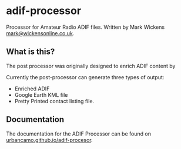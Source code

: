 # adif-processor
Processor for Amateur Radio ADIF files.
Written by Mark Wickens [mark@wickensonline.co.uk](mailto:"mark@wickensonline.co.uk").

## What is this?
The post processor was originally designed to enrich ADIF content by 

Currently the post-processor can generate three types of output:
  - Enriched ADIF 
  - Google Earth KML file 
  - Pretty Printed contact listing file.

## Documentation

The documentation for the ADIF Processor can be found on [urbancamo.github.io/adif-procesor](https://urbancamo.github.io/adif-processor).
